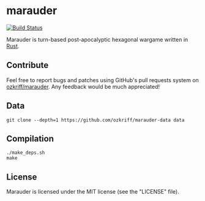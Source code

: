 # marauder

[![Build Status](https://travis-ci.org/ozkriff/marauder.png?branch=master)](https://travis-ci.org/ozkriff/marauder)

Marauder is turn-based post-apocalyptic hexagonal wargame
written in [Rust](https://rust-lang.org).


## Contribute

Feel free to report bugs and patches using GitHub's pull requests
system on [ozkriff/marauder](https://github.com/ozkriff/marauder).
Any feedback would be much appreciated!


## Data

    git clone --depth=1 https://github.com/ozkriff/marauder-data data


## Compilation

    ./make_deps.sh
    make


## License

Marauder is licensed under the MIT license (see the "LICENSE" file).
